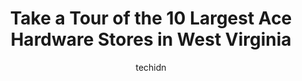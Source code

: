 ---
layout: ampstory
image: https://i0.wp.com/www.depkes.org/wp-content/uploads/2023/06/ace-hardware-0-in-west-virginia-1685968791.jpeg?resize=640,853
author: techidn
featured: false
description: Discover the impressive array of Ace Hardware options in West Virginia, where you can find 10 of the largest Ace Hardware establishments in the area. From renowned classics to hidden gems, W
title: Take a Tour of the 10 Largest Ace Hardware Stores in West Virginia
cover:
   title: Take a Tour of the 10 Largest Ace Hardware Stores in West Virginia
   subtitle: Rickpate
   background: https://www.depkes.org/wp-content/uploads/2023/06/ace-hardware-0-in-west-virginia-1685968791.jpeg

pages: 
 - layout: thirds
   top: <h1>#1 Ace Hardware</h1>
   bottom: "<p>Stopped in this store today not for anything in particular, just browsing and every employee we past greeted us and asked if we needed help finding anything. Even when le</p>"
   background: https://www.depkes.org/wp-content/uploads/2023/06/ace-hardware-1-in-west-virginia-1685968791.jpeg
   backgroundblur: true
 - layout: thirds
   top: <h1>#2 Streets Ace Hardware</h1>
   bottom: "<p>22 S Main St, Masontown, WV 26542, United States</p>"
   background: https://www.depkes.org/wp-content/uploads/2023/06/ace-hardware-2-in-west-virginia-1685968792.png
   cta:
      link: https://www.depkes.org/blog/take-a-tour-of-the-10-largest-ace-hardware-stores-in-west-virginia/
      text: Take a Tour of the 10 Largest Ace Hardware Stores in West Virginia
 - layout: thirds
   top: <h1>#3 Shinnston Ace Hardware</h1>
   bottom: "<p>1428 S Pike St, Shinnston, WV 26431, United States</p>"
   background: https://www.depkes.org/wp-content/uploads/2023/06/ace-hardware-3-in-west-virginia-1685968792.png
   cta:
      link: https://www.depkes.org/blog/take-a-tour-of-the-10-largest-ace-hardware-stores-in-west-virginia/
      text: Take a Tour of the 10 Largest Ace Hardware Stores in West Virginia
 - layout: thirds
   top: <h1>#4 Center Hardware</h1>
   bottom: "<p>23 MacCorkle Ave C, St Albans, WV 25177, United States</p>"
   background: https://images.unsplash.com/photo-1488554378835-f7acf46e6c98?ixlib=rb-4.0.3&ixid=MnwxMjA3fDB8MHxwaG90by1wYWdlfHx8fGVufDB8fHx8&auto=format&fit=crop&w=640&h=853&q=80
   cta:
      link: https://www.depkes.org/blog/take-a-tour-of-the-10-largest-ace-hardware-stores-in-west-virginia/
      text: Take a Tour of the 10 Largest Ace Hardware Stores in West Virginia
 - layout: thirds
   top: <h1>#5 J & D Keds Ace Hardware</h1>
   bottom: "<p>134 Lafayette Ave, Moundsville, WV 26041, United States</p>"
   background: https://images.unsplash.com/photo-1524169358666-79f22534bc6e?ixlib=rb-4.0.3&ixid=MnwxMjA3fDB8MHxwaG90by1wYWdlfHx8fGVufDB8fHx8&auto=format&fit=crop&w=640&h=853&q=80
   cta:
      link: https://www.depkes.org/blog/take-a-tour-of-the-10-largest-ace-hardware-stores-in-west-virginia/
      text: Take a Tour of the 10 Largest Ace Hardware Stores in West Virginia
 - layout: thirds
   top: <h1>#6 Ace Home Center</h1>
   bottom: "<p>91 Mountaineer Drive, Pennsboro, WV 26415, United States</p>"
   background: https://images.unsplash.com/photo-1510906594845-bc082582c8cc?ixlib=rb-4.0.3&ixid=MnwxMjA3fDB8MHxwaG90by1wYWdlfHx8fGVufDB8fHx8&auto=format&fit=crop&w=640&h=853&q=80
   cta:
      link: https://www.depkes.org/blog/take-a-tour-of-the-10-largest-ace-hardware-stores-in-west-virginia/
      text: Take a Tour of the 10 Largest Ace Hardware Stores in West Virginia
 - layout: thirds
   top: <h1>#7 Cannons Ace Hardware Inc</h1>
   bottom: "<p>2410 New Creek Hwy, Keyser, WV 26726, United States</p>"
   background: https://images.unsplash.com/photo-1608411404720-c8f0417bcdba?ixlib=rb-4.0.3&ixid=MnwxMjA3fDB8MHxwaG90by1wYWdlfHx8fGVufDB8fHx8&auto=format&fit=crop&w=640&h=853&q=80
   cta:
      link: https://www.depkes.org/blog/take-a-tour-of-the-10-largest-ace-hardware-stores-in-west-virginia/
      text: Take a Tour of the 10 Largest Ace Hardware Stores in West Virginia
 - layout: thirds
   middle: Continue reading...
   background: https://images.unsplash.com/photo-1536745287225-21d689278fd1?ixlib=rb-4.0.3&ixid=MnwxMjA3fDB8MHxwaG90by1wYWdlfHx8fGVufDB8fHx8&auto=format&fit=crop&w=640&h=853&q=80
   cta:
      link: https://www.depkes.org/blog/take-a-tour-of-the-10-largest-ace-hardware-stores-in-west-virginia/
      text: Take a Tour of the 10 Largest Ace Hardware Stores in West Virginia
      
---